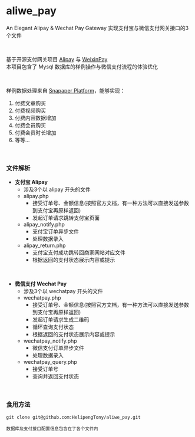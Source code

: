 # aliwe_pay
An Elegant Alipay &amp; Wechat Pay Gateway
实现支付宝与微信支付网关接口的3个文件

<br/>

基于开源支付网关项目 [Alipay](https://github.com/dedemao/alipay) 与 [WeixinPay](https://github.com/dedemao/weixinPay)
<br/>
本项目包含了 Mysql 数据库的样例操作与微信支付流程的体验优化

<br/>

样例数据处理来自 [Snapaper Platform](https://platform.snapaper.com)，能够实现：
1. 付费文章购买
2. 付费视频购买
3. 付费内容数据增加
4. 付费会员购买
5. 付费会员时长增加
6. 等等...

<br/>

### 文件解析
+ **支付宝 Alipay**
  + 涉及3个以 alipay 开头的文件
  + alipay.php
    + 接受订单号、金额信息(按照官方文档，有一种方法可以直接发送参数到支付宝再原样返回)
    + 发起订单请求跳转支付宝页面
  + alipay_notify.php
    + 支付宝订单异步文件
    + 处理数据录入
  + alipay_return.php
    + 支付宝支付成功跳转回商家网站对应文件
    + 根据返回的支付状态展示内容或提示

<br/>    

+ **微信支付 Wechat Pay**
  + 涉及3个以 wechatpay 开头的文件
  + wechatpay.php
    + 接受订单号、金额信息(按照官方文档，有一种方法可以直接发送参数到支付宝再原样返回)
    + 发起订单请求生成二维码
    + 循环查询支付状态
    + 根据返回的支付状态展示内容或提示
  + wechatpay_notify.php
    + 微信支付订单异步文件
    + 处理数据录入
  + wechatpay_query.php
    + 接受订单号
    + 查询并返回支付状态
  
<br/>

### 食用方法
```
git clone git@github.com:HelipengTony/aliwe_pay.git

数据库及支付接口配置信息包含在了各个文件内
```
